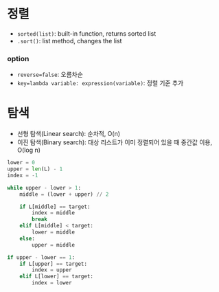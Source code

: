 # 정렬

- `sorted(list)`: built-in function, returns sorted list
- `.sort()`: list method, changes the list

### option

- `reverse=false`: 오름차순
- `key=lambda variable: expression(variable)`: 정렬 기준 추가

# 탐색

- 선형 탐색(Linear search): 순차적, O(n)
- 이진 탐색(Binary search): 대상 리스트가 이미 정렬되어 있을 때 중간값 이용, O(log n)

```python
lower = 0
upper = len(L) - 1
index = -1

while upper - lower > 1:
    middle = (lower + upper) // 2

    if L[middle] == target:
        index = middle
        break
    elif L[middle] < target:
        lower = middle
    else:
        upper = middle

if upper - lower == 1:
    if L[upper] == target:
        index = upper
    elif L[lower] == target:
        index = lower
```
